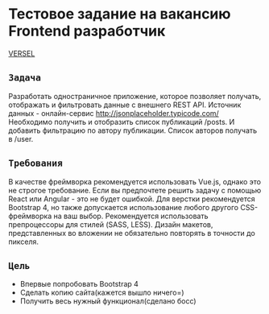 # Тестовое задание на вакансию Frontend разработчик

[VERSEL](https://voodoo-test-xi.vercel.app/)

## `Задача`

Разработать одностраничное приложение, которое позволяет получать,  отображать и фильтровать данные с внешнего REST API. 
Источник данных - онлайн-сервис http://jsonplaceholder.typicode.com/
Необходимо получить и отобразить список публикаций /posts. 
И добавить фильтрацию по автору публикации. Список авторов получать в /user. 



## `Требования`

В качестве фреймворка рекомендуется использовать Vue.js, однако это не строгое  требование. Если вы предпочтете решить задачу с помощью React или Angular - это не будет ошибкой.
Для верстки рекомендуется Bootstrap 4, но также допускается использование  любого другого CSS-фреймворка на ваш выбор. Рекомендуется использовать  препроцессоры для стилей (SASS, LESS). 
Дизайн макетов, представленных во вложении не обязательно повторять в точности  до пикселя. 


## `Цель`

+ Впервые попробовать Bootstrap 4
+ Сделать копию сайта(кажется вышло ничего=)
+ Получить весь нужный функционал(сделано босс)

